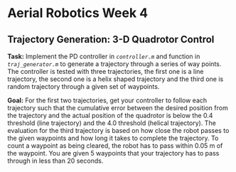# Aerial Robotics Week 4
## Trajectory Generation: 3-D Quadrotor Control

<strong>Task:</strong> Implement the PD controller in <i>`controller.m`</i> and function in <i>`traj_generator.m`</i> to generate a trajectory through a series of way points. The controller is tested with three trajectories, the first one is a line trajectory, the second one is a helix shaped trajectory and the third one is random trajectory through a given set of waypoints.

<strong>Goal:</strong> For the first two trajectories, get your controller to follow each trajectory such that the cumulative error between the desired position from the trajectory and the actual position of the quadrotor is below the 0.4 threshold (line trajectory) and the 4.0 threshold (helical trajectory). The evaluation for the third trajectory is based on how close the robot passes to the given waypoints and how long it takes to complete the trajectory. To count a waypoint as being cleared, the robot has to pass within 0.05 m of the waypoint. You are given 5 waypoints that your trajectory has to pass through in less than 20 seconds.
